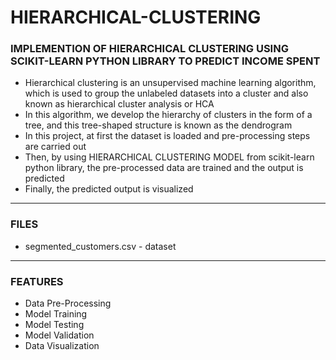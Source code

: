 # HIERARCHICAL-CLUSTERING

### IMPLEMENTION OF HIERARCHICAL CLUSTERING USING SCIKIT-LEARN PYTHON LIBRARY TO PREDICT INCOME SPENT

- Hierarchical clustering is an unsupervised machine learning algorithm, which is used to group the unlabeled datasets into a cluster and also known as hierarchical cluster analysis or HCA
- In this algorithm, we develop the hierarchy of clusters in the form of a tree, and this tree-shaped structure is known as the dendrogram
- In this project, at first the dataset is loaded and pre-processing steps are carried out
- Then, by using HIERARCHICAL CLUSTERING MODEL from scikit-learn python library, the pre-processed data are trained and the output is predicted
- Finally, the predicted output is visualized

-----

### FILES

- segmented_customers.csv - dataset

-----

### FEATURES

- Data Pre-Processing
- Model Training
- Model Testing
- Model Validation
- Data Visualization

